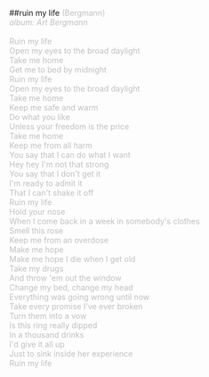 ##ruin my life
<span style="color: #c0c0c0">(Bergmann)<br />
<i>album: Art Bergmann</i><br />
<br />
Ruin my life<br />
Open my eyes to the broad daylight<br />
Take me home<br />
Get me to bed by midnight<br />
Ruin my life<br />
Open my eyes to the broad daylight<br />
Take me home<br />
Keep me safe and warm<br />
Do what you like<br />
Unless your freedom is the price<br />
Take me home<br />
Keep me from all harm<br />
You say that I can do what I want<br />
Hey hey I'm not that strong<br />
You say that I don't get it<br />
I'm ready to admit it<br />
That I can't shake it off<br />
Ruin my life<br />
Hold your nose<br />
When I come back in a week in somebody's clothes<br />
Smell this rose<br />
Keep me from an overdose<br />
Make me hope<br />
Make me hope I die when I get old<br />
Take my drugs<br />
And throw 'em out the window<br />
Change my bed, change my head<br />
Everything was going wrong until now<br />
Take every promise I've ever broken<br />
Turn them into a vow<br />
Is this ring really dipped<br />
In a thousand drinks<br />
I'd give it all up<br />
Just to sink inside her experience<br />
Ruin my life</span>
